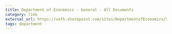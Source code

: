 ```yaml
---
title: Department of Economics - General - All Documents
category: link
external_url: https://uofh.sharepoint.com/sites/DepartmentofEconomics/Shared%20Documents/Forms/AllItems.aspx?RootFolder=%2Fsites%2FDepartmentofEconomics%2FShared%20Documents%2FGeneral&FolderCTID=0x012000704F09CD0E43A14F95D1FE0180F05FB6
tags: department
---
```

